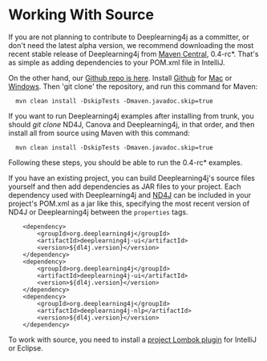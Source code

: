
# Working With Source

If you are not planning to contribute to Deeplearning4j as a committer, or don't need the latest alpha version, we recommend downloading the most recent stable release of Deeplearning4j from [Maven Central](https://search.maven.org/#search%7Cga%7C1%7Cdeeplearning4j), 0.4-rc*. That's as simple as adding dependencies to your POM.xml file in IntelliJ.

On the other hand, our [Github repo is here](https://github.com/deeplearning4j/deeplearning4j/). Install [Github](http://nd4j.org/getstarted.html) for [Mac](https://mac.github.com/) or [Windows](https://windows.github.com/). Then 'git clone' the repository, and run this command for Maven:

      mvn clean install -DskipTests -Dmaven.javadoc.skip=true

If you want to run Deeplearning4j examples after installing from trunk, you should *git clone* ND4J, Canova and Deeplearning4j, in that order, and then install all from source using Maven with this command:

      mvn clean install -DskipTests -Dmaven.javadoc.skip=true

Following these steps, you should be able to run the 0.4-rc* examples. 

If you have an existing project, you can build Deeplearning4j's source files yourself and then add dependencies as JAR files to your project. Each dependency used with Deeplearning4j and [ND4J](http://nd4j.org/dependencies.html) can be included in your project's POM.xml as a jar like this, specifying the most recent version of ND4J or Deeplearning4j between the `properties` tags. 

        <dependency>
            <groupId>org.deeplearning4j</groupId>
            <artifactId>deeplearning4j-ui</artifactId>
            <version>${dl4j.version}</version>
        </dependency>
        <dependency>
            <groupId>org.deeplearning4j</groupId>
            <artifactId>deeplearning4j-ui</artifactId>
            <version>${dl4j.version}</version>
        </dependency>
        <dependency>
            <groupId>org.deeplearning4j</groupId>
            <artifactId>deeplearning4j-nlp</artifactId>
            <version>${dl4j.version}</version>
        </dependency>

To work with source, you need to install a [project Lombok plugin](https://projectlombok.org/download.html) for IntelliJ or Eclipse.

<!-- #### <a name="one">Magical One-Line Install</a>

For users who have never `git cloned` Deeplearning4j before, you should be able to install the framework, along with ND4J and Canova, by entering one line in your command prompt:

      git clone https://github.com/deeplearning4j/deeplearning4j/; cd deeplearning4j;./setup.sh -->
